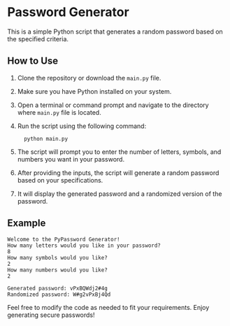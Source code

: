 # Password Generator

This is a simple Python script that generates a random password based on the specified criteria.

## How to Use

1. Clone the repository or download the `main.py` file.
2. Make sure you have Python installed on your system.
3. Open a terminal or command prompt and navigate to the directory where `main.py` file is located.
4. Run the script using the following command:
   
   ```
     python main.py
   ```
   
6. The script will prompt you to enter the number of letters, symbols, and numbers you want in your password.
7. After providing the inputs, the script will generate a random password based on your specifications.
8. It will display the generated password and a randomized version of the password.

## Example

```
Welcome to the PyPassword Generator!
How many letters would you like in your password?
8
How many symbols would you like?
2
How many numbers would you like?
2

Generated password: vPxBQWdj2#4g
Randomized password: W#g2vPxBj4Qd
```

Feel free to modify the code as needed to fit your requirements. Enjoy generating secure passwords!
